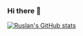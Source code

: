 ### Hi there 👋

[![Ruslan's GitHub stats](https://github-readme-stats.vercel.app/api?username=rLukoyanov)](https://github.com/anuraghazra/github-readme-stats)

<!--
**rLukoyanov/rLukoyanov** is a ✨ _special_ ✨ repository because its `README.md` (this file) appears on your GitHub profile.

Here are some ideas to get you started:

- 🔭 I’m currently working on ...
- 🌱 I’m currently learning ...
- 👯 I’m looking to collaborate on ...
- 🤔 I’m looking for help with ...
- 💬 Ask me about ...
- 📫 How to reach me: ...
- 😄 Pronouns: ...
- ⚡ Fun fact: ...
-->
